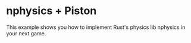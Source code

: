 # nphysics + Piston
This example shows you how to implement Rust's physics lib nphysics in your next game.

